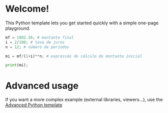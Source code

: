 # Welcome!

This Python template lets you get started quickly with a simple one-page playground.

```python runnable
mf = 1902.36; # montante final
i = 2/100; # taxa de juros
n = 12; # número de períodos

mi = mf/(1+i)**n; # expressão do cálculo do montante inicial

print(mi);
```

# Advanced usage

If you want a more complex example (external libraries, viewers...), use the [Advanced Python template](https://tech.io/select-repo/429)
